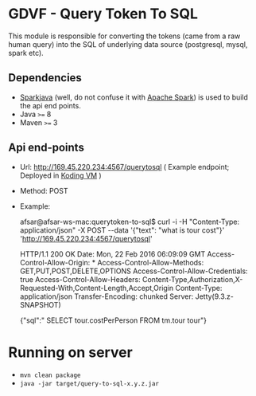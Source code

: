 # GDVF - Query Token To SQL
This module is responsible for converting the tokens (came from a raw human query) into the SQL of underlying data source (postgresql, mysql, spark etc).

## Dependencies

- [Sparkjava](http://sparkjava.com) (well, do not confuse it with [Apache Spark](http://spark.apache.org/)) is used to build the api end points.
- Java `>=` 8
- Maven `>=` 3

## Api end-points

- Url: http://169.45.220.234:4567/querytosql ( Example endpoint; Deployed in [Koding VM](https://koding.com) )
- Method: POST
- Example:
    
    afsar@afsar-ws-mac:querytoken-to-sql$ curl -i -H "Content-Type: application/json" -X POST --data '{"text": "what is tour cost"}' 'http://169.45.220.234:4567/querytosql'
    
    HTTP/1.1 200 OK
    Date: Mon, 22 Feb 2016 06:09:09 GMT
    Access-Control-Allow-Origin: *
    Access-Control-Allow-Methods: GET,PUT,POST,DELETE,OPTIONS
    Access-Control-Allow-Credentials: true
    Access-Control-Allow-Headers: Content-Type,Authorization,X-Requested-With,Content-Length,Accept,Origin
    Content-Type: application/json
    Transfer-Encoding: chunked
    Server: Jetty(9.3.z-SNAPSHOT)
    
    {"sql":" SELECT tour.costPerPerson FROM tm.tour tour"}

# Running on server

- `mvn clean package`
- `java -jar target/query-to-sql-x.y.z.jar`

